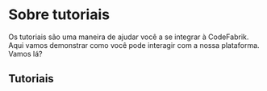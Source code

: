 # Sobre tutoriais

Os tutoriais são uma maneira de ajudar você a se integrar à CodeFabrik. Aqui vamos demonstrar como você pode interagir com a nossa plataforma. Vamos lá?

## Tutoriais

